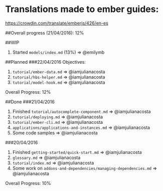 # Translations made to ember guides:
https://crowdin.com/translate/emberjs/426/en-es

##Overall progress (21/04/2016): 12%

##WIP
1. Started `models/index.md` (13%) => @emilymb

##Planned
###22/04/2016
Objectives:

1. `tutorial/ember-data.md` => @iamjulianacosta
2. `tutorial/hbs-helper.md` => @iamjulianacosta
3. `tutorial/model-hook.md` => @iamjulianacosta

Overall Progress: 12%

##Done
###21/04/2016
1. Finished `tutorial/autocomplete-component.md` => @iamjulianacosta
2. `tutorial/deploying.md` => @iamjulianacosta
3. `tutorial/ember-cli.md` => @iamjulianacosta
4. `applications/applications-and-instances.md`  => @iamjulianacosta
5. Some code samples => @iamjulianacosta

###20/04/2016
1. Finished `getting-started/quick-start.md` => @iamjulianacosta
2. `glossary.md` => @iamjulianacosta
3. `tutorial/index.md` => @iamjulianacosta
4. Some work on `addons-and-dependencies/managing-dependencies.md` => @iamjulianacosta

Overall Progress: 10%
